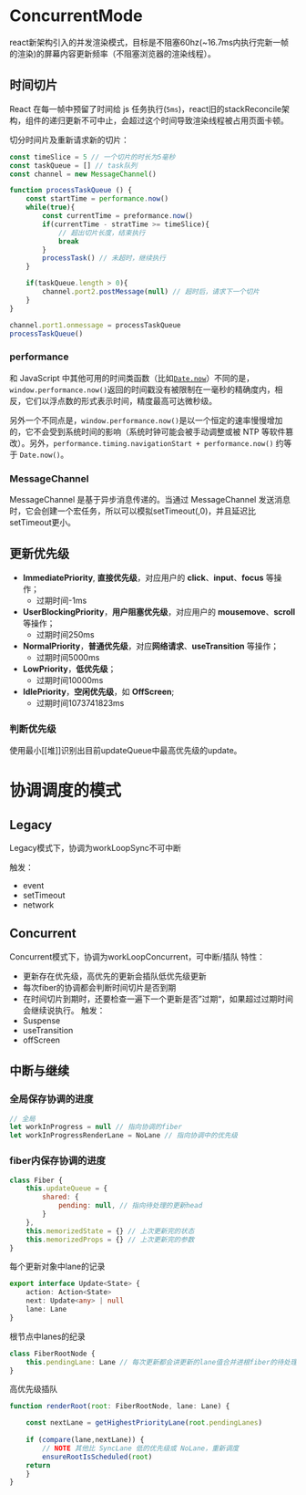 # ConcurrentMode
react新架构引入的并发渲染模式，目标是不阻塞60hz(~16.7ms内执行完新一帧的渲染)的屏幕内容更新频率（不阻塞浏览器的渲染线程）。

## 时间切片
React 在每一帧中预留了时间给 js 任务执行(`5ms`)，react旧的stackReconcile架构，组件的递归更新不可中止，会超过这个时间导致渲染线程被占用页面卡顿。

切分时间片及重新请求新的切片：
```javascript
const timeSlice = 5 // 一个切片的时长为5毫秒
const taskQueue = [] // task队列
const channel = new MessageChannel() 

function processTaskQueue () {
	const startTime = performance.now()
	while(true){
		const currentTime = preformance.now()
		if(currentTime - stratTime >= timeSlice){
			// 超出切片长度，结束执行
			break
		}
		processTask() // 未超时，继续执行
	}

	if(taskQueue.length > 0){
		channel.port2.postMessage(null) // 超时后，请求下一个切片
	}
}

channel.port1.onmessage = processTaskQueue
processTaskQueue()
```
### performance
和 JavaScript 中其他可用的时间类函数（比如[`Date.now`](https://developer.mozilla.org/zh-CN/docs/Web/JavaScript/Reference/Global_Objects/Date/now)）不同的是，`window.performance.now()`返回的时间戳没有被限制在一毫秒的精确度内，相反，它们以浮点数的形式表示时间，精度最高可达微秒级。

另外一个不同点是，`window.performance.now()`是以一个恒定的速率慢慢增加的，它不会受到系统时间的影响（系统时钟可能会被手动调整或被 NTP 等软件篡改）。另外，`performance.timing.navigationStart + performance.now()` 约等于 `Date.now()`。

### MessageChannel
MessageChannel 是基于异步消息传递的。当通过 MessageChannel 发送消息时，它会创建一个宏任务，所以可以模拟setTimeout(,0)，并且延迟比setTimeout更小。

## 更新优先级
- **ImmediatePriority**, **直接优先级**，对应用户的 **click**、**input**、**focus** 等操作；
	- 过期时间-1ms
- **UserBlockingPriority**，**用户阻塞优先级**，对应用户的 **mousemove**、**scroll** 等操作；
	- 过期时间250ms
- **NormalPriority**，**普通优先级**，对应**网络请求**、**useTransition** 等操作；
	- 过期时间5000ms
- **LowPriority**，**低优先级**；
	- 过期时间10000ms
- **IdlePriority**，**空闲优先级**，如 **OffScreen**;
	- 过期时间1073741823ms

### 判断优先级
使用最小[[堆]]识别出目前updateQueue中最高优先级的update。

# 协调调度的模式
## Legacy
Legacy模式下，协调为workLoopSync不可中断

触发：
- event
- setTimeout
- network
## Concurrent
Concurrent模式下，协调为workLoopConcurrent，可中断/插队
特性：
- 更新存在优先级，高优先的更新会插队低优先级更新
- 每次fiber的协调都会判断时间切片是否到期
- 在时间切片到期时，还要检查一遍下一个更新是否”过期“，如果超过过期时间会继续说执行。
触发：
- Suspense
- useTransition
- offScreen

## 中断与继续
### 全局保存协调的进度
```javascript
// 全局
let workInProgress = null // 指向协调的fiber
let workInProgressRenderLane = NoLane // 指向协调中的优先级
```
### fiber内保存协调的进度
```javascript
class Fiber {
	this.updateQueue = {
		shared: {
			pending: null, // 指向待处理的更新head
		}
	},
	this.memorizedState = {} // 上次更新完的状态
	this.memorizedProps = {} // 上次更新完的参数
}

```
每个更新对象中lane的记录
```typescript
export interface Update<State> {
	action: Action<State>
	next: Update<any> | null
	lane: Lane
}

```
根节点中lanes的纪录
```javascript
class FiberRootNode {
	this.pendingLane: Lane // 每次更新都会讲更新的lane值合并进根fiber的待处理lanes记录中
}
```
高优先级插队
```javascript
function renderRoot(root: FiberRootNode, lane: Lane) {

	const nextLane = getHighestPriorityLane(root.pendingLanes)
	
	if (compare(lane,nextLane)) {
		// NOTE 其他比 SyncLane 低的优先级或 NoLane，重新调度
		ensureRootIsScheduled(root)
	return
	}
}
```